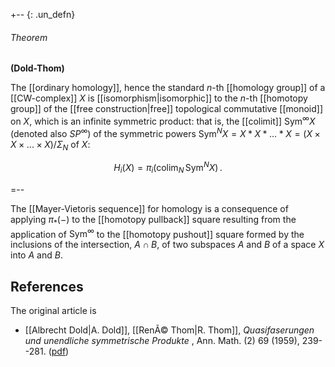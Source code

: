 

+-- {: .un_defn}
###### Theorem
**(Dold-Thom)**

The [[ordinary homology]],  hence the standard $n$-th [[homology group]] of a [[CW-complex]] $X$ is [[isomorphism|isomorphic]] to the $n$-th [[homotopy group]] of the [[free construction|free]] topological commutative [[monoid]] on $X$, which is an infinite symmetric product: that is, the [[colimit]] $\mathrm{Sym}^\infty X$ (denoted also $SP^\infty$) of the symmetric powers $\mathrm{Sym}^N X = X*X*...*X = (X\times X\times ...\times X)/\Sigma_N$ of $X$:

$$
  H_i(X) = \pi_i (\mathrm{colim}_N\, \mathrm{Sym}^N X)
  \,.
$$

=--


The [[Mayer-Vietoris sequence]] for homology is a consequence of applying $\pi_*(-)$ to the [[homotopy pullback]] square resulting from the application of $\mathrm{Sym}^\infty$ to the [[homotopy pushout]] square formed by the inclusions of the intersection, $A \cap B$, of two subspaces $A$ and $B$ of a space $X$ into $A$ and $B$.

## References

The original article is

* [[Albrecht Dold|A. Dold]], [[RenÃ© Thom|R. Thom]], _Quasifaserungen und unendliche symmetrische Produkte_ , Ann. Math. (2) 69 (1959), 239--281. ([pdf](http://www.maths.ed.ac.uk/~aar/papers/doldthom.pdf))
